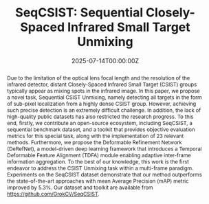 ---
title: "SeqCSIST: Sequential Closely-Spaced Infrared Small Target Unmixing"

authors:
- Ximeng Zhai
- Bohan Xu
- Yaohong Chen
- Hao Wang
- Kehua Guo
- admin

author_notes:
- 
- 
- Corresponding Author
- 
- 
- Corresponding Author

date: "2025-07-14T00:00:00Z"
doi: "10.1109/TGRS.2025.3588753"

# Schedule page publish date (NOT publication's date).
publishDate: "2025-07-14T00:00:00Z"

publication_types: ["article-journal"]

publication: "*IEEE Transactions on Geoscience and Remote Sensing*, vol. 63, pp. 1-15, 2025."
# publication_short: "IEEE TGRS"
# pages: "1-15"
# publisher: "IEEE"
# doi: "10.1109/TGRS.2025.3588753"

abstract: |
  Due to the limitation of the optical lens focal length and the resolution of the infrared detector, distant Closely-Spaced Infrared Small Target (CSIST) groups typically appear as mixing spots in the infrared image. In this paper, we propose a novel task, Sequential CSIST Unmixing, namely detecting all targets in the form of sub-pixel localization from a highly dense CSIST group. However, achieving such precise detection is an extremely difficult challenge. In addition, the lack of high-quality public datasets has also restricted the research progress. To this end, firstly, we contribute an open-source ecosystem, including SeqCSIST, a sequential benchmark dataset, and a toolkit that provides objective evaluation metrics for this special task, along with the implementation of 23 relevant methods. Furthermore, we propose the Deformable Refinement Network (DeRefNet), a model-driven deep learning framework that introduces a Temporal Deformable Feature Alignment (TDFA) module enabling adaptive inter-frame information aggregation. To the best of our knowledge, this work is the first endeavor to address the CSIST Unmixing task within a multi-frame paradigm. Experiments on the SeqCSIST dataset demonstrate that our method outperforms the state-of-the-art approaches with mean Average Precision (mAP) metric improved by 5.3%. Our dataset and toolkit are available from https://github.com/GrokCV/SeqCSIST.

summary: This paper proposes SeqCSIST, a new task and benchmark for sequential closely-spaced infrared small target unmixing, and introduces DeRefNet for adaptive inter-frame information aggregation.

tags:
- Infrared Small Target Detection
- Deep Learning
- SeqCSIST
- DeRefNet

featured: false

url_pdf: "https://arxiv.org/pdf/2507.09556"
url_code: "https://github.com/GrokCV/SeqCSIST"
url_dataset: "https://github.com/GrokCV/SeqCSIST"
url_poster: ""
url_project: ""
url_slides: ""
url_source: ""
url_video: ""
url_cn_pdf: "https://github.com/YimianDai/public/blob/master/translation/2025-TGRS-SeqCSIST-CN-Translation.pdf"
url_cn_blog: "https://grokcv.ai/blog/seqcsist/"
url_cn_video: ""

image:
  preview_only: false
--- 